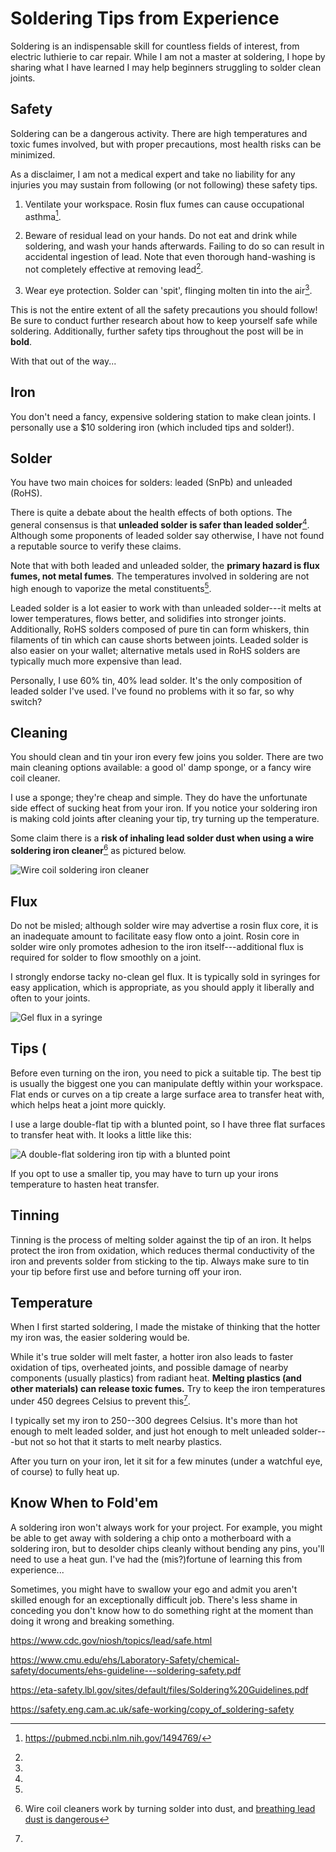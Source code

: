 # Soldering Tips from Experience

<summary>Soldering is an indispensable skill for countless
fields of interest, from electric luthierie to car repair.
While I am not a master at soldering, I hope by sharing what
I have learned I may help beginners struggling to solder
clean joints.</summary>


## Safety

Soldering can be a dangerous activity. There are high
temperatures and toxic fumes involved, but with proper
precautions, most health risks can be minimized.

As a disclaimer, I am not a medical expert and take no
liability for any injuries you may sustain from following
(or not following) these safety tips.

1. Ventilate your workspace. Rosin flux fumes can cause
   occupational asthma[^flux_asthma].

2. Beware of residual lead on your hands. Do not eat and
   drink while soldering, and wash your hands afterwards.
   Failing to do so can result in accidental ingestion of
   lead. Note that even thorough hand-washing is not
   completely effective at removing lead[^lead_poisoning].

3. Wear eye protection. Solder can 'spit', flinging molten
   tin into the air[^solder_spit].

This is not the entire extent of all the safety precautions
you should follow! Be sure to conduct further research about
how to keep yourself safe while soldering. Additionally,
further safety tips throughout the post will be in **bold**.

With that out of the way...


## Iron

You don't need a fancy, expensive soldering station to make
clean joints. I personally use a $10 soldering iron (which
included tips and solder!).


## Solder

You have two main choices for solders: leaded (SnPb) and
unleaded (RoHS).

There is quite a debate about the health effects of both
options. The general consensus is that **unleaded solder is
safer than leaded solder**[^unleaded_safety]. Although some
proponents of leaded solder say otherwise, I have not found
a reputable source to verify these claims.

Note that with both leaded and unleaded solder, the
**primary hazard is flux fumes, not metal fumes**. The
temperatures involved in soldering are not high enough to
vaporize the metal constituents[^metal_fumes].

Leaded solder is a lot easier to work with than unleaded
solder---it melts at lower temperatures, flows better, and
solidifies into stronger joints. Additionally, RoHS solders
composed of pure tin can form whiskers, thin filaments
of tin which can cause shorts between joints. Leaded solder
is also easier on your wallet; alternative metals used in
RoHS solders are typically much more expensive than lead.

Personally, I use 60% tin, 40% lead solder. It's the only
composition of leaded solder I've used. I've found no
problems with it so far, so why switch?


## Cleaning

You should clean and tin your iron every few joins you
solder. There are two main cleaning options available: a
good ol' damp sponge, or a fancy wire coil cleaner.

I use a sponge; they're cheap and simple. They do have the
unfortunate side effect of sucking heat from your iron. If
you notice your soldering iron is making cold joints after
cleaning your tip, try turning up the temperature.

Some claim there is a **risk of inhaling lead solder dust
when using a wire soldering iron cleaner**[^lead_dust] as
pictured below. 

![Wire coil soldering iron cleaner](wire-cleaner.jpg)


## Flux

Do not be misled; although solder wire may advertise a rosin
flux core, it is an inadequate amount to facilitate easy
flow onto a joint. Rosin core in solder wire only promotes
adhesion to the iron itself---additional flux is required
for solder to flow smoothly on a joint.

I strongly endorse tacky no-clean gel flux. It is typically
sold in syringes for easy application, which is appropriate,
as you should apply it liberally and often to your joints.

![Gel flux in a syringe](flux.jpg)


## Tips (

Before even turning on the iron, you need to pick a suitable
tip. The best tip is usually the biggest one you can
manipulate deftly within your workspace. Flat ends or curves
on a tip create a large surface area to transfer heat with,
which helps heat a joint more quickly.

I use a large double-flat tip with a blunted point, so I
have three flat surfaces to transfer heat with. It looks a
little like this:

![A double-flat soldering iron tip with a blunted
point](double-flat.jpg)

If you opt to use a smaller tip, you may have to turn up
your irons temperature to hasten heat transfer.


## Tinning

Tinning is the process of melting solder against the tip of
an iron. It helps protect the iron from oxidation, which
reduces thermal conductivity of the iron and prevents solder
from sticking to the tip. Always make sure to tin your tip
before first use and before turning off your iron.


## Temperature

When I first started soldering, I made the mistake of
thinking that the hotter my iron was, the easier soldering
would be.

While it's true solder will melt faster, a hotter iron also
leads to faster oxidation of tips, overheated joints, and
possible damage of nearby components (usually plastics) from
radiant heat. **Melting plastics (and other materials) can
release toxic fumes.** Try to keep the iron temperatures under
450 degrees Celsius to prevent this[^metal_fumes].

I typically set my iron to 250--300 degrees Celsius. It's
more than hot enough to melt leaded solder, and just hot enough
to melt unleaded solder---but not so hot that it starts to
melt nearby plastics.

After you turn on your iron, let it sit for a few minutes
(under a watchful eye, of course) to fully heat up.


## Know When to Fold'em

A soldering iron won't always work for your project. For
example, you might be able to get away with soldering a chip
onto a motherboard with a soldering iron, but to desolder
chips cleanly without bending any pins, you'll need to use a
heat gun. I've had the (mis?)fortune of learning this from
experience...

Sometimes, you might have to swallow your ego and admit you
aren't skilled enough for an exceptionally difficult job.
There's less shame in conceding you don't know how to do
something right at the moment than doing it wrong and
breaking something.


[^lead_poisoning]:
  https://www.cdc.gov/niosh/topics/lead/safe.html
[^flux_asthma]: https://pubmed.ncbi.nlm.nih.gov/1494769/
[^solder_spit]:
  https://www.cmu.edu/ehs/Laboratory-Safety/chemical-safety/documents/ehs-guideline---soldering-safety.pdf
[^metal_fumes]:
  https://eta-safety.lbl.gov/sites/default/files/Soldering%20Guidelines.pdf
[^unleaded_safety]:
  https://safety.eng.cam.ac.uk/safe-working/copy_of_soldering-safety
[^lead_dust]: Wire coil cleaners work by turning solder into dust, and [breathing lead dust is dangerous](https://docs.rs-online.com/32a6/0900766b8105ec6d.pdf)
